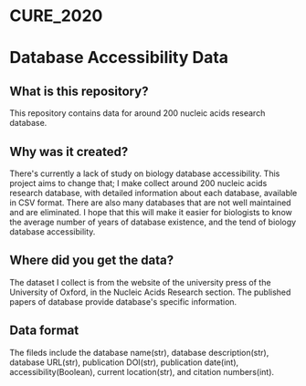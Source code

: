 # CURE_2020
# Database Accessibility Data
## What is this repository?
This repository contains data for around 200 nucleic acids research database.
## Why was it created?
There's currently a lack of study on biology database accessibility. This project aims to change that; I make collect around 200 nucleic acids research database, with detailed information about each database, available in CSV format. There are also many databases that are not well maintained and are eliminated.
I hope that this will make it easier for biologists to know the average number of years of database existence, and the tend of biology database accessibility.
## Where did you get the data?
The dataset I collect is from the website of the university press of the University of Oxford, in the Nucleic Acids Research section. The published papers of database provide database's specific information.
## Data format
The fileds include the database name(str), database description(str), database URL(str), publication DOI(str), publication date(int), accessibility(Boolean), current location(str), and citation numbers(int). 

